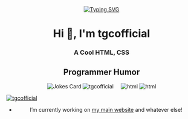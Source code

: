 <center>
<a href="https://git.io/typing-svg"><img src="https://readme-typing-svg.herokuapp.com?font=Fira+Code&size=30&duration=4000&pause=1000&color=444&width=435&lines=Hello+I'm+tgcofficial;HTML+Coder;CSS+Coder;VS+Code+User" alt="Typing SVG" /></a>

<h1 align="center">Hi 👋, I'm tgcofficial</h1>
<h3 align="center">A Cool HTML, CSS</h3>
<h2>Programmer Humor</h2>
<img src="https://readme-jokes.vercel.app/api" alt="Jokes Card" />  
  <img src="https://komarev.com/ghpvc/?username=tgcofficial&label=Profile Visitors&color=9D36F7&style=flat" alt="tgcofficial" />
  <img alt="" src="https://img.shields.io/badge/Discord-oksaturn-red/?logo=discord&color=7289DA">
  <img alt="" src="https://img.shields.io/badge/Discord-okglitch-red/?logo=discord&color=7289DA">
  <img alt="" src="https://img.shields.io/badge/Listens%20to-Spotify-blue/?logo=spotify&logoColor=warning&color=1DB954">
  <img alt="" src="https://img.shields.io/badge/Editor-VS%20Code-blue/?logo=visualstudiocode&logoColor=blue&color=blue">
  <img src="https://img.shields.io/badge/Knows-HTML-blue/?logo=html5&logoColor=warning&color=orange" alt="html">
  <img src="https://img.shields.io/badge/Knows-CSS-blue/?logo=css&logoColor=warning&color=blue" alt="html">
<p align="left"> <a href="https://github.com/ryo-ma/github-profile-trophy"><img src="https://github-profile-trophy.vercel.app/?username=tgcofficial&no-frame=trueno-bg=true" alt="tgcofficial" /></a> </p>

- I’m currently working on [my main website](https://github.com/tgcofficial/tgcofficial.github.io) and whatever else!
<p align="left">
